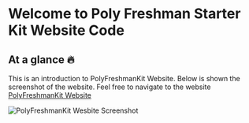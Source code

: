 # Welcome to Poly Freshman Starter Kit Website Code

## At a glance 🔥
This is an introduction to PolyFreshmanKit Website. 
Below is shown the screenshot of the website. Feel free to navigate to the website [PolyFreshmanKit Website](https://polyfreshmankit.surge.sh)

![PolyFreshmanKit Wesbite Screenshot](https://res.cloudinary.com/jeremycte/image/upload/v1622572794/polyfreshmankit_screenshotWebsite_hppsce.png)